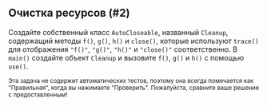 ## Очистка ресурсов (#2)

Создайте собственный класс `AutoCloseable`, названный `Cleanup`, содержащий методы `f()`, `g()`, `h()` и `close()`, которые используют `trace()` для отображения `"f()"`, `"g()"`, `"h()"` и `"close()"` соответственно. В `main()` создайте объект `Cleanup` и вызовите `f()`, `g()` и `h()` с помощью `use()`.

<sub> Эта задача не содержит автоматических тестов, поэтому она всегда помечается как "Правильная", когда вы нажимаете "Проверить". Пожалуйста, сравните ваше решение с предоставленным! </sub>